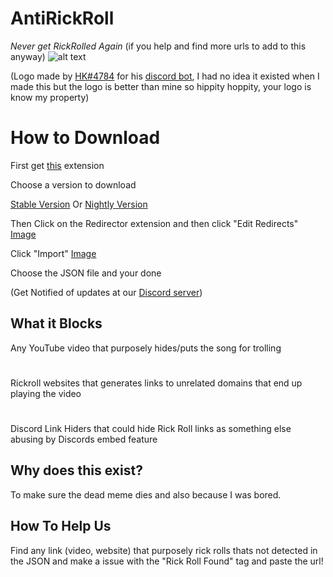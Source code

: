 # AntiRickRoll
*Never get RickRolled Again* (if you help and find more urls to add to this anyway)
![alt text](https://images.discordapp.net/avatars/751595470714830988/bb75cd5c89682ad1eb1cdea455b702f9.png?size=512)

(Logo made by [HK#4784](https://top.gg/user/404809534079762442) for his [discord bot](https://top.gg/bot/751595470714830988), I had no idea it existed when I made this but the logo is better than mine so hippity hoppity, your logo is know my property)

# How to Download
First get [this](https://chrome.google.com/webstore/detail/redirector/ocgpenflpmgnfapjedencafcfakcekcd/related?hl=en) extension

Choose a version to download

[Stable Version](https://github.com/GamerBoi153/AntiRickRoll/releases/latest) 
Or
[Nightly Version](https://raw.githubusercontent.com/GamerBoi153/AntiRickRoll/main/AntiRickRoll.json)

Then
Click on the Redirector extension and then click "Edit Redirects"    [Image](https://github.com/GamerBoi153/AntiRickRoll/blob/main/Images/7ea8df89683e16eff55486fa1fe37cec.png?raw=true)

Click "Import"    [Image](https://github.com/GamerBoi153/AntiRickRoll/blob/main/Images/76219b24a59111e833fbce3b55026f6a.png?raw=true)

Choose the JSON file and your done

(Get Notified of updates at our [Discord server](https://discord.gg/GJepCh7uSd))
           

## What it Blocks
Any YouTube video that purposely hides/puts the song for trolling
#
Rickroll websites that generates links to unrelated domains that end up playing the video
#
Discord Link Hiders that could hide Rick Roll links as something else abusing by Discords embed feature


## Why does this exist?
To make sure the dead meme dies and also because I was bored.



## How To Help Us
Find any link (video, website) that purposely rick rolls thats not detected in the JSON and make a issue with the "Rick Roll Found" tag and paste the url!


